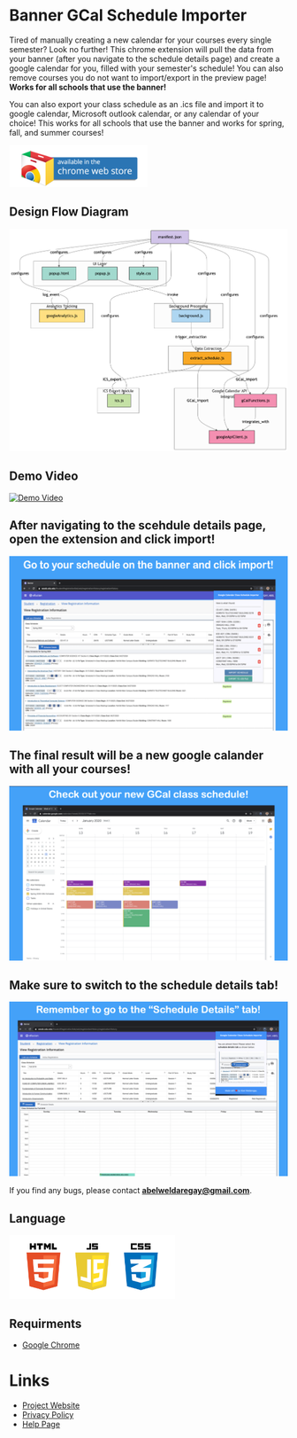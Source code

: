 # Banner GCal Schedule Importer

Tired of manually creating a new calendar for your courses every single semester? Look no further! This chrome extension will pull the data from your banner (after you navigate to the schedule details page) and create a google calendar for you, filled with your semester's schedule! You can also remove courses you do not want to import/export in the preview page! **Works for all schools that use the banner!**

You can also export your class schedule as an .ics file and import it to google calendar, Microsoft outlook calendar, or any calendar of your choice! This works for all schools that use the banner and works for spring, fall, and summer courses!

[<img src="available-chrome-web-button.png" width="250">](https://chrome.google.com/webstore/detail/banner-gcal-schedule-impo/kecmgaogpplcgaldfeadlohpihlefcaj)

## Design Flow Diagram

<img src="./diagram.png">

## Demo Video
[![Demo Video](https://img.youtube.com/vi/Sz8kGmeJ-m4/0.jpg)](https://www.youtube.com/watch?v=Sz8kGmeJ-m4)

## After navigating to the scehdule details page, open the extension and click import!

  <img src="./screenshots/import-preview.png">

## The final result will be a new google calander with all your courses!

  <img src="./screenshots/final-result.png">

## Make sure to switch to the schedule details tab!

  <img src="./screenshots/navigate-to-details.png">

If you find any bugs, please contact <b>abelweldaregay@gmail.com</b>.

## Language

<img src="./screenshots/language.png" width=300 height = 115>

## Requirments

- [Google Chrome](https://www.google.com/chrome/?brand=CHBD&gclid=Cj0KCQjwz4z3BRCgARIsAES_OVcjVssXibnb-SZK-IgNT2RUfcuVPIz6m-OIsm92385-qla8-jiCe4MaAicEEALw_wcB&gclsrc=aw.ds)

# Links
- [Project Website](https://abelweldaregay.github.io/Banner-GCal-Schedule-Importer/)
- [Privacy Policy](https://abelweldaregay.github.io/Banner-GCal-Schedule-Importer/privacy.html)
- [Help Page](https://abelweldaregay.github.io/Banner-GCal-Schedule-Importer/help)

